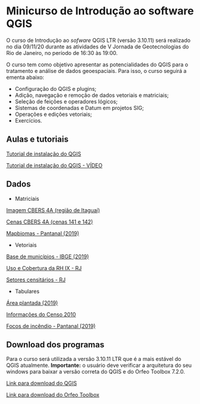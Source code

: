 # Minicurso de Introdução ao software QGIS
O curso de Introdução ao _sofware_ QGIS LTR (versão 3.10.11) será realizado no dia 09/11/20 durante as atividades de V Jornada de Geotecnologias do Rio de Janeiro, no período de 16:30 às 19:00.

O curso tem como objetivo apresentar as potencialidades do QGIS para o tratamento e análise de dados geoespaciais. Para isso, o curso seguirá a ementa abaixo:

* Configuração do QGIS e plugins;
* Adição, navegação e remoção de dados vetoriais e matriciais;
* Seleção de feições e operadores lógicos;
* Sistemas de coordenadas e Datum em projetos SIG;
* Operações e edições vetoriais;
* Exercícios.

## Aulas e tutoriais
[Tutorial de instalação do QGIS](https://github.com/thsdornelas/curso_qgis/blob/master/slides/Instalacao_QGIS.pptx)

[Tutorial de instalação do QGIS - VÍDEO](https://github.com/thsdornelas/curso_qgis/blob/master/video_instalacao/Instalacao_QGIS.mp4)

## Dados

* Matriciais

[Imagem CBERS 4A (região de Itaguaí)](https://drive.google.com/file/d/1vMgS1g_gJAZ6f_rBuvk2kR8wJElNbSFW/view?usp=sharing)

[Cenas CBERS 4A (cenas 141 e 142)](https://drive.google.com/file/d/1Sf2HJKZ10AvZPO1WRkv1SWIQP9zkTiZE/view?usp=sharing)

[Mapbiomas - Pantanal (2019)](https://github.com/thsdornelas/curso_qgis/blob/master/dados/matricial/mapbiomas.rar)

* Vetoriais

[Base de municípios - IBGE (2019)](https://github.com/thsdornelas/curso_qgis/blob/master/dados/vetoriais/lml_municipio.rar)

[Uso e Cobertura da RH IX - RJ](https://github.com/thsdornelas/curso_qgis/blob/master/dados/vetoriais/uso_rhix_car25.rar)

[Setores censitários - RJ](https://github.com/thsdornelas/curso_qgis/blob/master/dados/vetoriais/setores_rj.rar)

* Tabulares

[Área plantada (2019)](https://github.com/thsdornelas/curso_qgis/blob/master/dados/tabulares/producao_agricola_plantada_ha.csv)

[Informações do Censo 2010](https://github.com/thsdornelas/curso_qgis/blob/master/dados/tabulares/Basico_RJ.csv)

[Focos de incêndio - Pantanal (2019)](https://github.com/thsdornelas/curso_qgis/blob/master/dados/tabulares/Focos_2020-01-01_2020-11-04_pantanal.csv)

## Download dos programas
Para o curso será utilizada a versão 3.10.11 LTR que é a mais estável do QGIS atualmente. **Importante:** o usuário deve verificar a arquitetura do seu windows para baixar a versão correta do QGIS e do Orfeo Toolbox 7.2.0.

[Link para download do QGIS](https://www.qgis.org/pt_BR/site/forusers/download.html)

[Link para download do Orfeo Toolbox](https://www.orfeo-toolbox.org/download/)